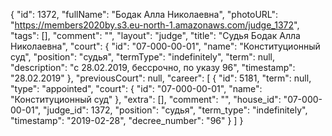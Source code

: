 {
    "id": 1372,
    "fullName": "Бодак Алла Николаевна",
    "photoURL": "https://members2020by.s3.eu-north-1.amazonaws.com/judge_1372",
    "tags": [],
    "comment": "",
    "layout": "judge",
    "title": "Судья Бодак Алла Николаевна",
    "court": {
        "id": "07-000-00-01",
        "name": "Конституционный суд",
        "position": "судья",
        "termType": "indefinitely",
        "term": null,
        "description": "c 28.02.2019, бессрочно, по указу 96",
        "timestamp": "28.02.2019"
    },
    "previousCourt": null,
    "career": [
        {
            "id": 5181,
            "term": null,
            "type": "appointed",
            "court": {
                "id": "07-000-00-01",
                "name": "Конституционный суд"
            },
            "extra": [],
            "comment": "",
            "house_id": "07-000-00-01",
            "judge_id": 1372,
            "position": "судья",
            "term_type": "indefinitely",
            "timestamp": "2019-02-28",
            "decree_number": "96"
        }
    ]
}